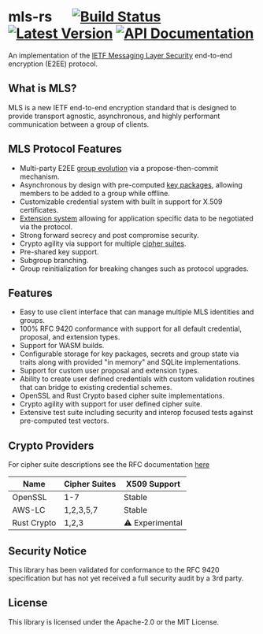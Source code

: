 # mls-rs &emsp; [![Build Status]][actions] [![Latest Version]][crates.io] [![API Documentation]][docs.rs]

[build status]: https://img.shields.io/github/checks-status/awslabs/mls-rs/main
[actions]: https://github.com/awslabs/mls-rs/actions?query=branch%3Amain++
[latest version]: https://img.shields.io/crates/v/mls-rs.svg
[crates.io]: https://crates.io/crates/mls-rs
[api documentation]: https://docs.rs/mls-rs/badge.svg
[docs.rs]: https://docs.rs/mls-rs

<!-- cargo-sync-readme start -->

An implementation of the [IETF Messaging Layer Security](https://messaginglayersecurity.rocks)
end-to-end encryption (E2EE) protocol.

## What is MLS?

MLS is a new IETF end-to-end encryption standard that is designed to
provide transport agnostic, asynchronous, and highly performant
communication between a group of clients.

## MLS Protocol Features

- Multi-party E2EE [group evolution](https://www.rfc-editor.org/rfc/rfc9420.html#name-cryptographic-state-and-evo)
  via a propose-then-commit mechanism.
- Asynchronous by design with pre-computed [key packages](https://www.rfc-editor.org/rfc/rfc9420.html#name-key-packages),
  allowing members to be added to a group while offline.
- Customizable credential system with built in support for X.509 certificates.
- [Extension system](https://www.rfc-editor.org/rfc/rfc9420.html#name-extensions)
  allowing for application specific data to be negotiated via the protocol.
- Strong forward secrecy and post compromise security.
- Crypto agility via support for multiple [cipher suites](https://www.rfc-editor.org/rfc/rfc9420.html#name-cipher-suites).
- Pre-shared key support.
- Subgroup branching.
- Group reinitialization for breaking changes such as protocol upgrades.

## Features

- Easy to use client interface that can manage multiple MLS identities and groups.
- 100% RFC 9420 conformance with support for all default credential, proposal,
  and extension types.
- Support for WASM builds.
- Configurable storage for key packages, secrets and group state
  via traits along with provided "in memory" and SQLite implementations.
- Support for custom user proposal and extension types.
- Ability to create user defined credentials with custom validation
  routines that can bridge to existing credential schemes.
- OpenSSL and Rust Crypto based cipher suite implementations.
- Crypto agility with support for user defined cipher suite.
- Extensive test suite including security and interop focused tests against
  pre-computed test vectors.

## Crypto Providers

For cipher suite descriptions see the RFC documentation [here](https://www.rfc-editor.org/rfc/rfc9420.html#name-mls-cipher-suites)

| Name        | Cipher Suites | X509 Support    |
| ----------- | ------------- | --------------- |
| OpenSSL     | 1-7           | Stable          |
| AWS-LC      | 1,2,3,5,7     | Stable          |
| Rust Crypto | 1,2,3         | ⚠️ Experimental |

## Security Notice

This library has been validated for conformance to the RFC 9420 specification but has not yet received a full security audit by a 3rd party.

<!-- cargo-sync-readme end -->

## License

This library is licensed under the Apache-2.0 or the MIT License.
